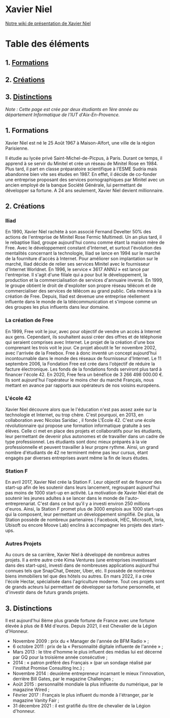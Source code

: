 Xavier Niel
===========

[Notre wiki de présentation de Xavier Niel](http://xavier-niel.wikidot.com/home:home)

# Table des éléments
## 1. [Formations](https://github.com/MailysGd/MailysGd/blob/main/xavier_niel.md#1-formations-1)
## 2. [Créations](https://github.com/MailysGd/MailysGd/blob/main/xavier_niel.md#2-cr%C3%A9ations-1)
## 3. [Distinctions](https://github.com/MailysGd/MailysGd/blob/main/xavier_niel.md#distinctions)

_Note : Cette page est crée par deux étudiants en 1ère année au département Informatique de l'IUT d'Aix-En-Provence._

## 1. Formations

Xavier Niel est né le 25 Août 1967 à Maison-Alfort, une ville de la région Parisienne.

Il étudie au lycée privé Saint-Michel-de-Picpus, à Paris. Durant ce temps, il apprend à se servir du Minitel et crée un réseau de Minitel Rose en 1984. Plus tard, il part en classe préparatoire scientifique à l'ESME Sudria mais abandonne bien vite ses études en 1987. En effet, il décide de co-fonder une entreprise proposant des services pornographiques par Minitel avec un ancien employé de la banque Société Générale, lui permettant de développer sa fortune. A 24 ans seulement, Xavier Niel devient millionnaire.

## 2. Créations

### Iliad

En 1990, Xavier Niel rachète à son associé Fernand Develter 50% des actions de l'entreprise de Minitel Rose Fermic Multimedi. Un an plus tard, il le rebaptise Iliad, groupe aujourd'hui connu comme étant la maison mère de Free. Avec le développement constant d'Internet, et surtout l'évolution des mentalités concernant la technologie, Iliad se lance en 1994 sur le marché de la fourniture d'accès à Internet.
Pour améliorer son implantation sur le marché, Iliad décide de relier ses services Minitel avec le fournisseur d'Internet Worldnet. En 1996, le service « 3617 ANNU » est lancé par l'entreprise. Il s'agit d'une filiale qui a pour but le développement, la production et la commercialisation de services d'annuaire inversé.
En 1999, le groupe obtient le droit de d'exploiter son propre réseau télécom et de commercialiser des services de télécom au grand public. Cela mènera à la création de Free.
Depuis, Iliad est devenue une entreprise réellement influente dans le monde de la télécommunication et s'impose comme un des groupes les plus influents dans leur domaine.

### La création de Free

En 1999, Free voit le jour, avec pour objectif de vendre un accès à Internet aux gens. Cependant, ils souhaitent aussi créer des offres et de téléphonie qui seraient comprises avec Internet. Le projet de la création d'une box comprenant les trois voit le jour.
Ce projet aboutit le 1er novembre 2002, avec l'arrivée de la Freebox. Free à donc inventé un concept aujourd'hui incontournable dans le monde des réseaux de fournisseur d'Internet. Le 11 septembre 2006, la Fondation Free est crée dans l'objectif de réduire la facture électronique. Les fonds de la fondations fonds serviront plus tard à financer l'école 42.
En 2020, Free fera un bénéfice de 3 266 498 000.00 €. Ils sont aujourd'hui l'opérateur le moins cher du marché Français, nous mettant en avance par rapports aux opérateurs de nos voisins européens.

### L'école 42

Xavier Niel découvre alors que le l'éducation n'est pas assez axée sur la technologie et Internet, ou trop chère. C'est pourquoi, en 2013, en collaboration avec Nicolas Saridac , il fonde L'École 42. C'est une école révolutionnaire qui propose une formation informatique gratuite à ses élèves.
Celle ci met en place des projets et collaboratifs pour les étudiants, leur permettant de devenir plus autonomes et de travailler dans un cadre de type professionnel. Les étudiants sont donc mieux préparés à la vie professionnelle et peuvent travailler à leur propre rythme.
Ainsi, un grand nombre d'étudiants de 42 ne terminent même pas leur cursus, étant engagés par diverses entreprises avant même la fin de leurs études.

### Station F

En avril 2017, Xavier Niel crée la Station F. Leur objectif est de financer des start-up afin de les soutenir dans leurs lancement, regroupant aujourd'hui pas moins de 1000 start-up en activité.
La motivation de Xavier Niel était de soutenir les jeunes adultes à se lancer dans le monde de l'auto-entreprenariat. C'est dans ce but qu'il y a investi environ 250 millions d'euros. Ainsi, la Station F promet plus de 3000 emplois aux 1000 start-ups qui la composent, leur permettant un développement simplifié.
De plus, la Station possède de nombreux partenaires ( Facebook, HEC, Microsoft, Inria, Ubisoft ou encore Moove Lab) enclins à accompagner les projets des start-ups.

### Autres Projets

Au cours de sa carrière, Xavier Niel à développé de nombreux autres projets. Il a entre autre crée Kima Ventures (une entreprises investissant dans des start-ups), investi dans de nombreuses applications aujourd'hui connues tels que SnapChat, Deezer, Uber, etc. Il possède de nombreux biens immobiliers tel que des hôtels ou autres. En mars 2022, il a crée l'école Hectar, spécialisée dans l'agriculture moderne.
Tout ces projets sont de grands acteurs lui permettant de développer sa fortune personnelle, et d'investir dans de futurs grands projets.

## 3. Distinctions

Il est aujourd'hui 8ème plus grande fortune de France avec une fortune élevée à plus de 8 Md d'euros. Depuis 2021, il est Chevalier de la Légion d'Honneur.

- Novembre 2009 : prix du « Manager de l'année de BFM Radio » ;
- 6 octobre 2011 : prix de la « Personnalité digitale influente de l'année » ;
- Mars 2013 : le titre d'homme le plus influent des médias lui est décerné par GQ pour la troisième année consécutive ;
- 2014 : « patron préféré des Français » (par un sondage réalisé par l'institut Promise Consulting Inc.) ;
- Novembre 2014 : deuxième entrepreneur incarnant le mieux l'innovation, derrière Bill Gates, par le magazine Challenges ;
- Août 2015 : personnalité mondiale la plus influente du numérique, par le magazine Wired ;
- Février 2017 : Français le plus influent du monde à l'étranger, par le magazine Vanity Fair ;
- 31 décembre 2021 : il est gratifié du titre de chevalier de la Légion d'honneur.
